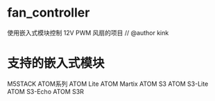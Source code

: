 # fan_controller
使用嵌入式模块控制 12V PWM 风扇的项目
// @author  kink

# 支持的嵌入式模块
M5STACK ATOM系列
  ATOM Lite
  ATOM Martix
  ATOM S3
  ATOM S3-Lite
  ATOM S3-Echo
  ATOM S3R
